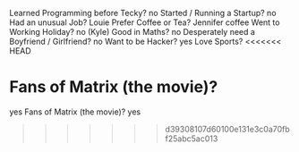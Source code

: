 Learned Programming before Tecky?
no
Started / Running a Startup?
no
Had an unusual Job?
Louie
Prefer Coffee or Tea?
Jennifer
coffee
Went to Working Holiday?
no (Kyle)
Good in Maths?
no
Desperately need a Boyfriend / Girlfriend?
no
Want to be Hacker?
yes
Love Sports?
<<<<<<< HEAD

# Fans of Matrix (the movie)?

yes
Fans of Matrix (the movie)?
yes

> > > > > > > d39308107d60100e131e3c0a70fbf25abc5ac013
